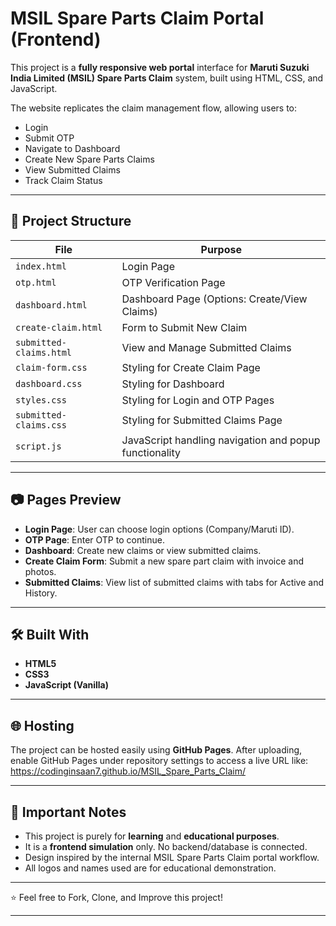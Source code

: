 # MSIL Spare Parts Claim Portal (Frontend)

This project is a **fully responsive web portal** interface for **Maruti Suzuki India Limited (MSIL) Spare Parts Claim** system, built using HTML, CSS, and JavaScript.

The website replicates the claim management flow, allowing users to:
- Login
- Submit OTP
- Navigate to Dashboard
- Create New Spare Parts Claims
- View Submitted Claims
- Track Claim Status

---

## 🚀 Project Structure

| File                   | Purpose |
|------------------------|---------|
| `index.html`           | Login Page |
| `otp.html`             | OTP Verification Page |
| `dashboard.html`       | Dashboard Page (Options: Create/View Claims) |
| `create-claim.html`    | Form to Submit New Claim |
| `submitted-claims.html`| View and Manage Submitted Claims |
| `claim-form.css`       | Styling for Create Claim Page |
| `dashboard.css`        | Styling for Dashboard |
| `styles.css`           | Styling for Login and OTP Pages |
| `submitted-claims.css` | Styling for Submitted Claims Page |
| `script.js`            | JavaScript handling navigation and popup functionality |

---

## 📷 Pages Preview

- **Login Page**: User can choose login options (Company/Maruti ID).
- **OTP Page**: Enter OTP to continue.
- **Dashboard**: Create new claims or view submitted claims.
- **Create Claim Form**: Submit a new spare part claim with invoice and photos.
- **Submitted Claims**: View list of submitted claims with tabs for Active and History.

---

## 🛠 Built With

- **HTML5**
- **CSS3**
- **JavaScript (Vanilla)**

---

## 🌐 Hosting

The project can be hosted easily using **GitHub Pages**.
After uploading, enable GitHub Pages under repository settings to access a live URL like:
https://codinginsaan7.github.io/MSIL_Spare_Parts_Claim/

---

## 📢 Important Notes

- This project is purely for **learning** and **educational purposes**.
- It is a **frontend simulation** only. No backend/database is connected.
- Design inspired by the internal MSIL Spare Parts Claim portal workflow.
- All logos and names used are for educational demonstration.

---

⭐ Feel free to Fork, Clone, and Improve this project!

---

